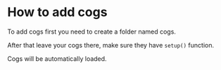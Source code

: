 # How to add cogs
To add cogs first you need to create a folder named cogs.

After that leave your cogs there, make sure they have `setup()` function.

Cogs will be automatically loaded.
